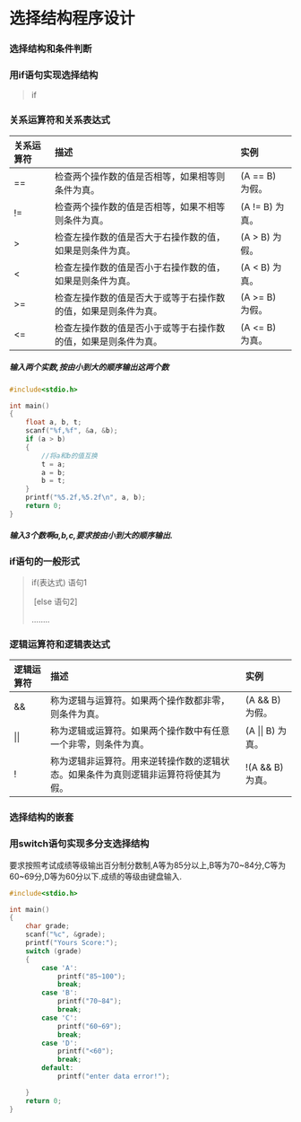 # 选择结构程序设计

### 选择结构和条件判断

### 用if语句实现选择结构

> if

### 关系运算符和关系表达式

| 关系运算符 | 描述                                                         | 实例            |
| :--------- | :----------------------------------------------------------- | :-------------- |
| ==         | 检查两个操作数的值是否相等，如果相等则条件为真。             | (A == B) 为假。 |
| !=         | 检查两个操作数的值是否相等，如果不相等则条件为真。           | (A != B) 为真。 |
| >          | 检查左操作数的值是否大于右操作数的值，如果是则条件为真。     | (A > B) 为假。  |
| <          | 检查左操作数的值是否小于右操作数的值，如果是则条件为真。     | (A < B) 为真。  |
| >=         | 检查左操作数的值是否大于或等于右操作数的值，如果是则条件为真。 | (A >= B) 为假。 |
| <=         | 检查左操作数的值是否小于或等于右操作数的值，如果是则条件为真。 | (A <= B) 为真。 |

##### 输入两个实数,按由小到大的顺序输出这两个数

```c
#include<stdio.h>

int main()
{
    float a, b, t;
    scanf("%f,%f", &a, &b);
    if (a > b)
    {
        //将a和b的值互换
        t = a;
        a = b;
        b = t;
    }
    printf("%5.2f,%5.2f\n", a, b);
    return 0;
}
```

##### 输入3个数啊a,b,c,要求按由小到大的顺序输出.

### if语句的一般形式

> if(表达式) 语句1
>
> ​	[else 语句2]
>
> ........

### 逻辑运算符和逻辑表达式

| 逻辑运算符 | 描述                                                         | 实例              |
| :--------- | :----------------------------------------------------------- | :---------------- |
| &&         | 称为逻辑与运算符。如果两个操作数都非零，则条件为真。         | (A && B) 为假。   |
| \|\|       | 称为逻辑或运算符。如果两个操作数中有任意一个非零，则条件为真。 | (A \|\| B) 为真。 |
| !          | 称为逻辑非运算符。用来逆转操作数的逻辑状态。如果条件为真则逻辑非运算符将使其为假。 | !(A && B) 为真。  |

### 选择结构的嵌套

### 用switch语句实现多分支选择结构

要求按照考试成绩等级输出百分制分数制,A等为85分以上,B等为70~84分,C等为60~69分,D等为60分以下.成绩的等级由键盘输入.

```c
#include<stdio.h>

int main()
{
    char grade;
    scanf("%c", &grade);
    printf("Yours Score:");
    switch (grade)
    {
        case 'A':
            printf("85~100");
            break;
        case 'B':
            printf("70~84");
            break;
        case 'C':
            printf("60~69");
            break;
        case 'D':
            printf("<60");
            break;
        default:
            printf("enter data error!");

    }
    return 0;
}
```

